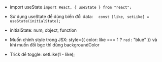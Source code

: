 - import useState `import React, { useState } from "react";`

- Sử dụng useState để dùng biến đổi data: `  const [like, setLike] = useState(initialState);`
- initialState: num, object, function
- Muốn chỉnh style trong JSX: style={{ color: like === 1 ? `red` : "blue" }} và khi muốn đổi bgc thì dùng backgroundColor

- Trick để toggle:     setLike(1 - like);
